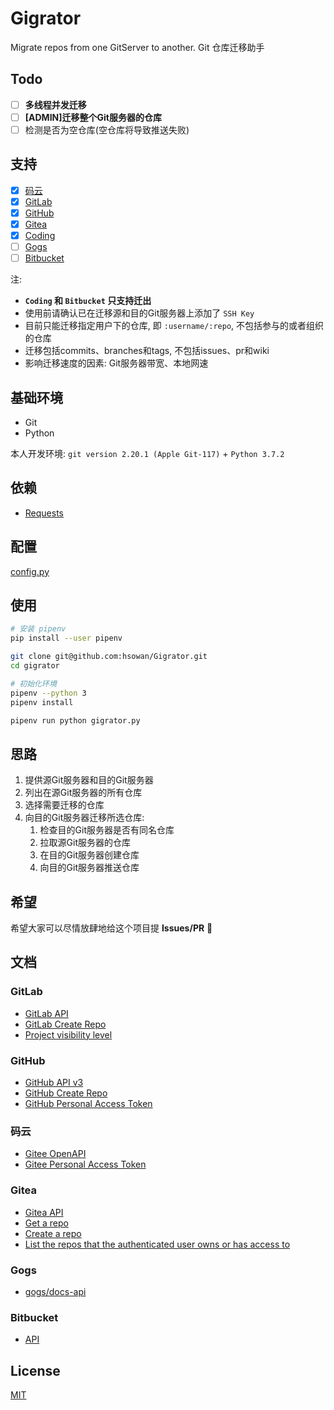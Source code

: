 # Gigrator

Migrate repos from one GitServer to another. Git 仓库迁移助手

## Todo

* [ ] **多线程并发迁移**
* [ ] **[ADMIN]迁移整个Git服务器的仓库**
* [ ] 检测是否为空仓库(空仓库将导致推送失败)

## 支持

* [x] [码云](https://gitee.com/)
* [x] [GitLab](https://gitlab.com/)
* [x] [GitHub](https://github.com/)
* [x] [Gitea](https://gitea.io/zh-cn/)
* [x] [Coding](https://coding.net/)
* [ ] [Gogs](https://gogs.io/)
* [ ] [Bitbucket](https://bitbucket.org)

注:
* **`Coding` 和 `Bitbucket` 只支持迁出**
* 使用前请确认已在迁移源和目的Git服务器上添加了 `SSH Key`
* 目前只能迁移指定用户下的仓库, 即 `:username/:repo`, 不包括参与的或者组织的仓库
* 迁移包括commits、branches和tags, 不包括issues、pr和wiki
* 影响迁移速度的因素: Git服务器带宽、本地网速

## 基础环境

* Git
* Python

本人开发环境: `git version 2.20.1 (Apple Git-117)` + `Python 3.7.2`

## 依赖

* [Requests](https://2.python-requests.org/en/master/)

## 配置

[config.py](./config.py)

## 使用

```bash
# 安装 pipenv
pip install --user pipenv

git clone git@github.com:hsowan/Gigrator.git
cd gigrator

# 初始化环境
pipenv --python 3
pipenv install

pipenv run python gigrator.py

```

## 思路

1. 提供源Git服务器和目的Git服务器
2. 列出在源Git服务器的所有仓库
3. 选择需要迁移的仓库
4. 向目的Git服务器迁移所选仓库:
    1. 检查目的Git服务器是否有同名仓库
    2. 拉取源Git服务器的仓库
    3. 在目的Git服务器创建仓库
    4. 向目的Git服务器推送仓库
    
## 希望

希望大家可以尽情放肆地给这个项目提 **Issues/PR** :pray:



## 文档

### GitLab

* [GitLab API](https://docs.gitlab.com/ee/api/)
* [GitLab Create Repo](https://docs.gitlab.com/ee/api/projects.html#create-project)
* [Project visibility level](https://docs.gitlab.com/ee/api/projects.html#project-visibility-level)

### GitHub

* [GitHub API v3](https://developer.github.com/v3/)
* [GitHub Create Repo](https://developer.github.com/v3/repos/#create)
* [GitHub Personal Access Token](https://github.com/settings/tokens)

### 码云

* [Gitee OpenAPI](https://gitee.com/api/v5/swagger#/getV5ReposOwnerRepoStargazers?ex=no)
* [Gitee Personal Access Token](https://gitee.com/profile/personal_access_tokens)

### Gitea

* [Gitea API](https://gitea.com/api/v1/swagger)
* [Get a repo](https://gitea.com/api/v1/swagger#/repository/repoGet)
* [Create a repo](https://gitea.com/api/v1/swagger#/repository/createCurrentUserRepo)
* [List the repos that the authenticated user owns or has access to](https://gitea.com/api/v1/swagger#/user/userCurrentListRepos)

### Gogs

* [gogs/docs-api](https://github.com/gogs/docs-api)

### Bitbucket

* [API](https://developer.atlassian.com/bitbucket/api/2/reference/?_ga=2.171048931.291787321.1563811851-293193087.1563504921)

## License

[MIT](https://github.com/hsowan/Gigrator/blob/master/LICENSE)

